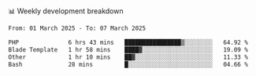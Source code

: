 📊 Weekly development breakdown
<!--START_SECTION:waka-->

```txt
From: 01 March 2025 - To: 07 March 2025

PHP              6 hrs 43 mins   ████████████████▒░░░░░░░░   64.92 %
Blade Template   1 hr 58 mins    ████▓░░░░░░░░░░░░░░░░░░░░   19.09 %
Other            1 hr 10 mins    ██▓░░░░░░░░░░░░░░░░░░░░░░   11.33 %
Bash             28 mins         █░░░░░░░░░░░░░░░░░░░░░░░░   04.66 %
```

<!--END_SECTION:waka-->
